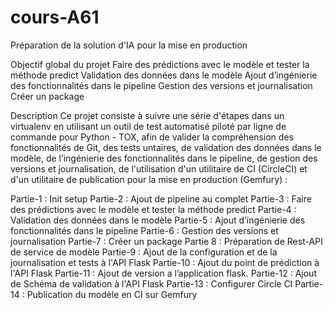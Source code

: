 # cours-A61
Préparation de la solution d'IA pour la mise en production

Objectif global du projet
Faire des prédictions avec le modèle et tester la méthode predict
Validation des données dans le modèle
Ajout d’ingénierie des fonctionnalités dans le pipeline
Gestion des versions et journalisation
Créer un package

Description
Ce projet consiste à suivre une série d'étapes dans un virtualenv en utilisant un outil de test automatisé piloté par ligne de commande pour Python - TOX, afin de valider la compréhension des fonctionnalités de Git, des tests untaires, de validation des données dans le modèle, de l’ingénierie des fonctionnalités dans le pipeline, de gestion des versions et journalisation, de l'utilisation d'un utilitaire de CI (CircleCI) et d'un utilitaire de publication pour la mise en production (Gemfury) :

Partie-1 : Init setup
Partie-2 : Ajout de pipeline au complet
Partie-3 : Faire des prédictions avec le modèle et tester la méthode predict
Partie-4 : Validation des données dans le modèle
Partie-5 : Ajout d’ingénierie des fonctionnalités dans le pipeline
Partie-6 : Gestion des versions et journalisation
Partie-7 : Créer un package
Partie 8 : Préparation de Rest-API de service de modèle
Partie-9 : Ajout de la configuration et de la journalisation et tests à l'API Flask
Partie-10 : Ajout du point de prédiction à l'API Flask
Partie-11 : Ajout de version a l’application flask.
Partie-12 : Ajout de Schéma de validation à l'API Flask
Partie-13 : Configurer Circle CI
Partie-14 : Publication du modèle en CI sur Gemfury
